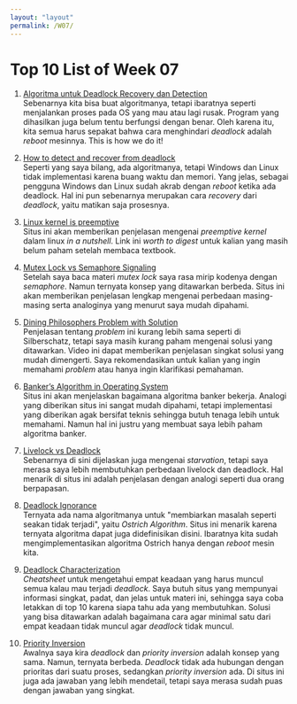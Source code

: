 ```yaml
---
layout: "layout"
permalink: /W07/
---
```


# Top 10 List of Week 07

1. [Algoritma untuk Deadlock Recovery dan Detection](https://www.quora.com/Why-dont-Windows-and-Unix-recover-from-deadlock-Why-is-there-no-deadlock-detection-and-recover-algorithm-used)<br>
Sebenarnya kita bisa buat algoritmanya, tetapi ibaratnya seperti menjalankan proses pada OS yang mau atau lagi rusak.
Program yang dihasilkan juga belum tentu berfungsi dengan benar.
Oleh karena itu, kita semua harus sepakat bahwa cara menghindari _deadlock_ adalah _reboot_ mesinnya.
This is how we do it!

2. [How to detect and recover from deadlock](https://www.geeksforgeeks.org/recovery-from-deadlock-in-operating-system/)<br>
Seperti yang saya bilang, ada algoritmanya, tetapi Windows dan Linux tidak implementasi karena buang waktu dan memori.
Yang jelas, sebagai pengguna Windows dan Linux sudah akrab dengan _reboot_ ketika ada deadlock.
Hal ini pun sebenarnya merupakan cara _recovery_ dari _deadlock_, yaitu matikan saja prosesnya.

3. [Linux kernel is preemptive](https://stackoverflow.com/questions/5283501)<br>
Situs ini akan memberikan penjelasan mengenai _preemptive kernel_ dalam linux _in a nutshell_.
Link ini _worth to digest_ untuk kalian yang masih belum paham setelah membaca textbook.

4. [Mutex Lock vs Semaphore Signaling](https://www.geeksforgeeks.org/mutex-vs-semaphore/)<br>
Setelah saya baca materi _mutex lock_ saya rasa mirip kodenya dengan _semaphore_.
Namun ternyata konsep yang ditawarkan berbeda.
Situs ini akan memberikan penjelasan lengkap mengenai perbedaan masing-masing serta analoginya yang menurut saya mudah dipahami.

5. [Dining Philosophers Problem with Solution](https://www.youtube.com/watch?v=NbwbQQB7xNQ)<br>
Penjelasan tentang _problem_ ini kurang lebih sama seperti di Silberschatz, tetapi saya masih kurang paham mengenai solusi yang ditawarkan.
Video ini dapat memberikan penjelasan singkat solusi yang mudah dimengerti.
Saya rekomendasikan untuk kalian yang ingin memahami _problem_ atau hanya ingin klarifikasi pemahaman.

6. [Banker’s Algorithm in Operating System](https://www.geeksforgeeks.org/bankers-algorithm-in-operating-system-2/)<br>
Situs ini akan menjelaskan bagaimana algoritma banker bekerja.
Analogi yang diberikan situs ini sangat mudah dipahami, tetapi implementasi yang diberikan agak bersifat teknis sehingga butuh tenaga lebih untuk memahami.
Namun hal ini justru yang membuat saya lebih paham algoritma banker.

7. [Livelock vs Deadlock](https://www.guru99.com/what-is-livelock-example.html)<br>
Sebenarnya di sini dijelaskan juga mengenai _starvation_, tetapi saya merasa saya lebih membutuhkan perbedaan livelock dan deadlock.
Hal menarik di situs ini adalah penjelasan dengan analogi seperti dua orang berpapasan.

8. [Deadlock Ignorance](https://www.geeksforgeeks.org/deadlock-ignorance-in-operating-system/)<br>
Ternyata ada nama algoritmanya untuk "membiarkan masalah seperti seakan tidak terjadi", yaitu _Ostrich Algorithm_.
Situs ini menarik karena ternyata algoritma dapat juga didefinisikan disini.
Ibaratnya kita sudah mengimplementasikan algoritma Ostrich hanya dengan _reboot_ mesin kita.

9. [Deadlock Characterization](https://scanftree.com/operating-system/Deadlock-Characterization)<br>
_Cheatsheet_ untuk mengetahui empat keadaan yang harus muncul semua kalau mau terjadi _deadlock_.
Saya butuh situs yang mempunyai informasi singkat, padat, dan jelas untuk materi ini, sehingga saya coba letakkan di top 10 karena siapa tahu ada yang membutuhkan.
Solusi yang bisa ditawarkan adalah bagaimana cara agar minimal satu dari empat keadaan tidak muncul agar _deadlock_ tidak muncul.

10. [Priority Inversion](https://stackoverflow.com/questions/4252158)<br>
Awalnya saya kira _deadlock_ dan _priority inversion_ adalah konsep yang sama. Namun, ternyata berbeda.
_Deadlock_ tidak ada hubungan dengan prioritas dari suatu proses, sedangkan _priority inversion_ ada.
Di situs ini juga ada jawaban yang lebih mendetail, tetapi saya merasa sudah puas dengan jawaban yang singkat.
